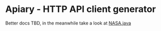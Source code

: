 # Apiary - HTTP API client generator

Better docs TBD, in the meanwhile take a look at [NASA.java](src/test/java/io/induct/apiary/nasa/NASA.java)
